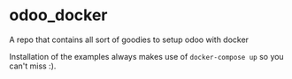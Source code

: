 # odoo_docker
A repo that contains all sort of goodies to setup odoo with docker

Installation of the examples always makes use of `docker-compose up` so you can't miss :).
